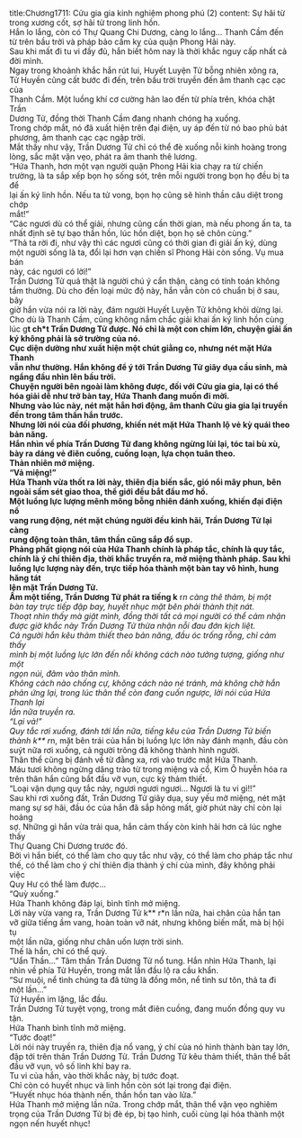 title:Chương1711: Cửu gia gia kinh nghiệm phong phú (2)
content:
Sự hãi từ trong xương cốt, sợ hãi từ trong linh hồn.<br>Hắn lo lắng, còn có Thự Quang Chi Dương, càng lo lắng… Thanh Cầm đến<br>từ trên bầu trời và pháp bảo cấm kỵ của quận Phong Hải này.<br>Sau khi mất đi tu vi đầy đủ, hắn biết hôm nay là thời khắc nguy cấp nhất cả<br>đời mình.<br>Ngay trong khoảnh khắc hắn rút lui, Huyết Luyện Tử bỗng nhiên xông ra,<br>Tử Huyền cũng cất bước đi đến, trên bầu trời truyền đến âm thanh cạc cạc của<br>Thanh Cầm. Một luồng khí cơ cường hãn lao đến từ phía trên, khóa chặt Trần<br>Dương Tử, đồng thời Thanh Cầm đang nhanh chóng hạ xuống.<br>Trong chớp mắt, nó đã xuất hiện trên đại điện, uy áp đến từ nó bao phủ bát<br>phương, âm thanh cạc cạc ngập trời.<br>Mắt thấy như vậy, Trần Dương Tử chỉ có thể đè xuống nỗi kinh hoàng trong<br>lòng, sắc mặt vặn vẹo, phát ra âm thanh thê lương.<br>“Hứa Thanh, hơn một vạn người quận Phong Hải kia chạy ra từ chiến<br>trường, là ta sắp xếp bọn họ sống sót, trên mỗi người trong bọn họ đều bị ta để<br>lại ấn ký linh hồn. Nếu ta tử vong, bọn họ cũng sẽ hình thần câu diệt trong chớp<br>mắt!”<br>“Các ngươi dù có thể giải, nhưng cũng cần thời gian, mà nếu phong ấn ta, ta<br>nhất định sẽ tự bạo thần hồn, lúc hồn diệt, bọn họ sẽ chôn cùng.”<br>“Thả ta rời đi, như vậy thì các ngươi cũng có thời gian đi giải ấn ký, dùng<br>một người sống là ta, đổi lại hơn vạn chiến sĩ Phong Hải còn sống. Vụ mua bán<br>này, các ngươi có lời!”<br>Trần Dương Tử quả thật là người chú ý cẩn thận, càng có tính toán không<br>tầm thường. Dù cho đến loại mức độ này, hắn vẫn còn có chuẩn bị ở sau, bây<br>giờ hắn vừa nói ra lời này, đám người Huyết Luyện Tử không khỏi dừng lại.<br>Cho dù là Thanh Cầm, cũng không nắm chắc giải khai ấn ký linh hồn cùng<br>lúc g**t ch*t Trần Dương Tử được. Nó chỉ là một con chim lớn, chuyện giải ấn<br>ký không phải là sở trường của nó.<br>Cục diện dường như xuất hiện một chút giằng co, nhưng nét mặt Hứa Thanh<br>vẫn như thường. Hắn không để ý tới Trần Dương Tử giãy dụa cầu sinh, mà<br>ngẩng đầu nhìn lên bầu trời.<br>Chuyện người bên ngoài làm không được, đối với Cửu gia gia, lại có thể<br>hóa giải dễ như trở bàn tay, Hứa Thanh đang muốn đi mời.<br>Nhưng vào lúc này, nét mặt hắn hơi động, âm thanh Cửu gia gia lại truyền<br>đến trong tâm thần hắn trước.<br>Nhưng lời nói của đối phương, khiến nét mặt Hứa Thanh lộ vẻ kỳ quái theo<br>bản năng.<br>Hắn nhìn về phía Trần Dương Tử đang không ngừng lùi lại, tóc tai bù xù,<br>bày ra dáng vẻ điên cuồng, cuồng loạn, lựa chọn tuân theo.<br>Thản nhiên mở miệng.<br>“Vả miệng!”<br>Hứa Thanh vừa thốt ra lời này, thiên địa biến sắc, gió nổi mây phun, bên<br>ngoài sấm sét giao thoa, thế giới đều bắt đầu mơ hồ.<br>Một luồng lực lượng mênh mông bỗng nhiên đánh xuống, khiến đại điện nổ<br>vang rung động, nét mặt chúng người đều kinh hãi, Trần Dương Tử lại càng<br>rung động toàn thân, tâm thần cũng sắp đổ sụp.<br>Phảng phất giọng nói của Hứa Thanh chính là pháp tắc, chính là quy tắc,<br>chính là ý chí thiên địa, thời khắc truyền ra, mở miệng thành pháp. Sau khi<br>luồng lực lượng này đến, trực tiếp hóa thành một bàn tay vô hình, hung hăng tát<br>lên mặt Trần Dương Tử.<br>Ầm một tiếng, Trần Dương Tử phát ra tiếng k** r*n càng thê thảm, bị một<br>bàn tay trực tiếp đập bay, huyết nhục mặt bên phải thành thịt nát.<br>Thoạt nhìn thấy mà giật mình, đồng thời tất cả mọi người có thể cảm nhận<br>được giờ khắc này Trần Dương Tử thừa nhận nỗi đau đớn kịch liệt.<br>Cả người hắn kêu thảm thiết theo bản năng, đầu óc trống rỗng, chỉ cảm thấy<br>mình bị một luồng lực lớn đến nỗi không cách nào tưởng tượng, giống như một<br>ngọn núi, đâm vào thân mình.<br>Không cách nào chống cự, không cách nào né tránh, mà không chờ hắn<br>phản ứng lại, trong lúc thân thể còn đang cuốn ngược, lời nói của Hứa Thanh lại<br>lần nữa truyền ra.<br>“Lại vả!”<br>Quy tắc rơi xuống, đánh tới lần nữa, tiếng kêu của Trần Dương Tử biến<br>thành k** r*n, mặt bên trái của hắn bị luồng lực lớn này đánh mạnh, đầu còn<br>suýt nữa rơi xuống, cả người trông đã không thành hình người.<br>Thân thể cũng bị đánh về từ đằng xa, rơi vào trước mặt Hứa Thanh.<br>Máu tươi không ngừng dâng trào từ trong miệng và cổ, Kim Ô huyễn hóa ra<br>trên thân hắn cũng bắt đầu vỡ vụn, cực kỳ thảm thiết.<br>“Loại vận dụng quy tắc này, ngươi ngươi ngươi… Ngươi là tu vi gì!!”<br>Sau khi rơi xuống đất, Trần Dương Tử giãy dụa, suy yếu mở miệng, nét mặt<br>mang sự sợ hãi, đầu óc của hắn đã sắp hỏng mất, giờ phút này chỉ còn lại hoảng<br>sợ. Những gì hắn vừa trải qua, hắn cảm thấy còn kinh hãi hơn cả lúc nghe thấy<br>Thự Quang Chi Dương trước đó.<br>Bởi vì hắn biết, có thể làm cho quy tắc như vậy, có thể làm cho pháp tắc như<br>thế, có thể làm cho ý chí thiên địa thành ý chí của mình, đây không phải việc<br>Quy Hư có thể làm được…<br>“Quỳ xuống.”<br>Hứa Thanh không đáp lại, bình tĩnh mở miệng.<br>Lời này vừa vang ra, Trần Dương Tử k** r*n lần nữa, hai chân của hắn tan<br>vỡ giữa tiếng ầm vang, hoàn toàn vỡ nát, nhưng không biến mất, mà bị hội tụ<br>một lần nữa, giống như chân uốn lượn trời sinh.<br>Thế là hắn, chỉ có thể quỳ.<br>“Uẩn Thần…” Tâm thần Trần Dương Tử nổ tung. Hắn nhìn Hứa Thanh, lại<br>nhìn về phía Tử Huyền, trong mắt lần đầu lộ ra cầu khẩn.<br>“Sư muội, nể tình chúng ta đã từng là đồng môn, nể tình sư tôn, thả ta đi<br>một lần…”<br>Tử Huyền im lặng, lắc đầu.<br>Trần Dương Tử tuyệt vọng, trong mắt điên cuồng, đang muốn đồng quy vu<br>tận.<br>Hứa Thanh bình tĩnh mở miệng.<br>“Tước đoạt!”<br>Lời nói này truyền ra, thiên địa nổ vang, ý chí của nó hình thành bàn tay lớn,<br>đập tới trên thân Trần Dương Tử. Trần Dương Tử kêu thảm thiết, thân thể bắt<br>đầu vỡ vụn, vô số linh khí bay ra.<br>Tu vi của hắn, vào thời khắc này, bị tước đoạt.<br>Chỉ còn có huyết nhục và linh hồn còn sót lại trong đại điện.<br>“Huyết nhục hóa thành nến, thần hồn tan vào lửa.”<br>Hứa Thanh mở miệng lần nữa. Trong chớp mắt, thân thể vặn vẹo nghiêm<br>trọng của Trần Dương Tử bị đè ép, bị tạo hình, cuối cùng lại hóa thành một<br>ngọn nến huyết nhục!